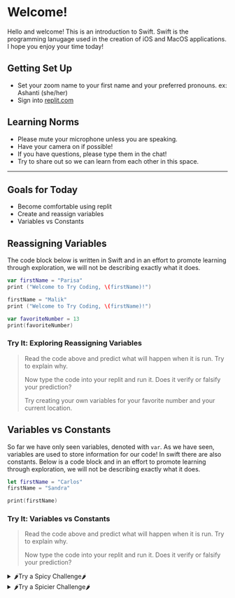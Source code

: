 # Welcome!
Hello and welcome! This is an introduction to Swift. Swift is the programming lanugage used in the creation of iOS and MacOS applications. I hope you enjoy your time today!

## Getting Set Up

 - Set your zoom name to your first name and your preferred pronouns. ex: Ashanti (she/her)
 - Sign into [replit.com](https://replit.com/~)
 
 ## Learning Norms
 
 - Please mute your microphone unless you are speaking.
 - Have your camera on if possible!
 - If you have questions, please type them in the chat!
 - Try to share out so we can learn from each other in this space.

---

## Goals for Today
- Become comfortable using replit
- Create and reassign variables
- Variables vs Constants




## Reassigning Variables

The code block below is written in Swift and in an effort to promote learning through exploration, we will not be describing exactly what it does.

```swift
var firstName = "Parisa"
print ("Welcome to Try Coding, \(firstName)!")

firstName = "Malik"
print ("Welcome to Try Coding, \(firstName)!")

var favoriteNumber = 13
print(favoriteNumber)
```

### Try It: Exploring Reassigning Variables
>Read the code above and predict what will happen when it is run. Try to explain why.
>
>Now type the code into your replit and run it. Does it verify or falsify your prediction?
>
>Try creating your own variables for your favorite number and your current location.


## Variables vs Constants
So far we have only seen variables, denoted with `var`. As we have seen, variables are used to store information for our code!  In swift there are also constants. Below is a code block and in an effort to promote learning through exploration, we will not be describing exactly what it does.

```swift
let firstName = "Carlos"
firstName = "Sandra"

print(firstName)
```
### Try It: Variables vs Constants
>Read the code above and predict what will happen when it is run. Try to explain why.
>
>Now type the code into your replit and run it. Does it verify or falsify your prediction?

<details>
<summary>🌶Try a Spicy Challenge🌶</summary>
<br>

Create variables and constants for various parts about you, such as your name, your hometown, your favorite color and food, and anything else you think someone would be interested to know about you. Think about which of these should be variables, and which should be constants. Try to come up with at least 8 constants and variables in total.

Print each of these using print() statements and inserting the variable or constant in the parentheses.
</details>


<details>
<summary>🌶Try a Spicier Challenge🌶</summary>
<br>
Create a constant called introduction. This should be a readable sentence or paragraph that includes all of the constants and variables you made and combines them into a single string.

Hints: You have already seen string interpolation once today, but you can also look up string interpolation in Swift to learn how to turn variables into text. Google is your friend here. 😉
</details>
